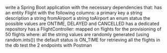 write a Spring Boot application with the necessary dependencies that:
has an entity Flight with the following columns:
a primary key
a string description
a string fromAirport
a string toAirport
an enum status
the possible values are ONTIME, DELAYED and CANCELLED
has a dedicated repository
has a FlightController:
mapped on flights
for the provisioning of 50 flights where:
all the string values are randomly generated (using random.ints())
the default status is ON_TIME
for retrieving all the flights in the db
test the 2 endpoints with Postman